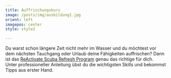 ```yaml
---
title: Auffrischungskurs
image: /posts/img/ausbildung1.jpg
orient: left
imagepos: center
style: style2

---
```

Du warst schon längere Zeit nicht mehr im Wasser und du möchtest vor dem nächsten Tauchgang oder Urlaub deine Fähigkeiten auffrischen? Dann ist das [ReActivate Scuba Refresh Program](https://www.padi.com/de/kurse/reactivate) genau das richtige für dich. Unter professioneller Anleitung übst du die wichtigsten Skills und bekommst Tipps aus erster Hand.
